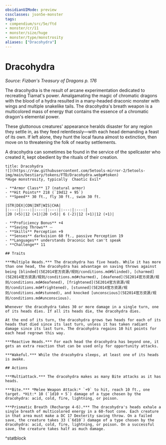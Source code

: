 ```yaml
---
obsidianUIMode: preview
cssclasses: json5e-monster
tags:
- compendium/src/5e/ftd
- monster/cr/11
- monster/size/huge
- monster/type/monstrosity
aliases: ["Dracohydra"]
---
```

# Dracohydra
*Source: Fizban's Treasury of Dragons p. 176*  

The dracohydra is the result of arcane experimentation dedicated to recreating Tiamat's power. Amalgamating the magic of chromatic dragons with the blood of a hydra resulted in a many-headed draconic monster with wings and multiple snakelike tails. The dracohydra's breath weapon is a multicolored mass of energy that contains the essence of a chromatic dragon's elemental power.

These gluttonous creatures' appearance heralds disaster for any region they settle in, as they feed relentlessly—with each head demanding a feast of its own. If left alone, they hunt the local fauna almost to extinction, then move on to threatening the folk of nearby settlements.

A dracohydra can sometimes be found in the service of the spellcaster who created it, kept obedient by the rituals of their creation.

```ad-statblock
title: Dracohydra
![](https://raw.githubusercontent.com/5etools-mirror-2/5etools-img/main/bestiary/tokens/FTD/Dracohydra.webp#token)
*Huge monstrosity, typically  Chaotic Evil*

- **Armor Class** 17 (natural armor)
- **Hit Points** 218 (`19d12 + 95`)
- **Speed** 30 ft., fly 30 ft., swim 30 ft.

|STR|DEX|CON|INT|WIS|CHA|
|:---:|:---:|:---:|:---:|:---:|:---:|
|20 (+5)|12 (+1)|20 (+5)| 6 (-2)|12 (+1)|12 (+1)|

- **Proficiency Bonus** +4
- **Saving Throws** ⏤
- **Skills** Perception +9
- **Senses** darkvision 60 ft., passive Perception 19
- **Languages** understands Draconic but can't speak
- **Challenge** 11

## Traits

***Multiple Heads.*** The dracohydra has five heads. While it has more than one head, the dracohydra has advantage on saving throws against being [blinded](5E2014官方资源/规则/conditions.md#blinded), [charmed](5E2014官方资源/规则/conditions.md#charmed), [deafened](5E2014官方资源/规则/conditions.md#deafened), [frightened](5E2014官方资源/规则/conditions.md#frightened), [stunned](5E2014官方资源/规则/conditions.md#stunned), and knocked [unconscious](5E2014官方资源/规则/conditions.md#unconscious).

Whenever the dracohydra takes 30 or more damage in a single turn, one of its heads dies. If all its heads die, the dracohydra dies.

At the end of its turn, the dracohydra grows two heads for each of its heads that died since its last turn, unless it has taken radiant damage since its last turn. The dracohydra regains 10 hit points for each head regrown this way.

***Reactive Heads.*** For each head the dracohydra has beyond one, it gets an extra reaction that can be used only for opportunity attacks.

***Wakeful.*** While the dracohydra sleeps, at least one of its heads is awake.

## Actions

***Multiattack.*** The dracohydra makes as many Bite attacks as it has heads.

***Bite.*** *Melee Weapon Attack:* `+9` to hit, reach 10 ft., one target. *Hit:* 10 (`1d10 + 5`) damage of a type chosen by the dracohydra: acid, cold, fire, lightning, or poison.

***Prismatic Breath (Recharge 4-6).*** The dracohydra's heads exhale a single breath of multicolored energy in a 60-foot cone. Each creature in that area must make a DC 17 Dexterity saving throw. On a failed save, the creature takes 33 (`6d10`) damage of a type chosen by the dracohydra: acid, cold, fire, lightning, or poison. On a successful save, the creature takes half as much damage.
```
^statblock